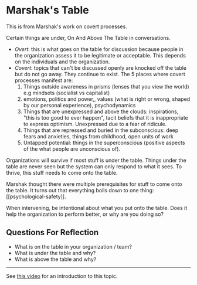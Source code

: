 # Marshak's Table

This is from Marshak's work on covert processes.

Certain things are under, On And Above The Table in conversations.

* *Overt*: this is what goes on the table for discussion because people in the organization assess it to be legitimate or acceptable. This depends on the individuals and the organization.
* *Covert*: topics that can't be discussed openly are knocked off the table but do not go away. They continue to exist. The 5 places where covert processes manifest are:
    1. Things outside awareness in prisms (lenses that you view the world) e.g mindsets (socialist vs capitalist)
    2. emotions, politics and power,, values (what is right or wrong, shaped by our personal experience), psychodynamics
    3. Things that are unexpressed and above the clouds: inspirations, "this is too good to ever happen", tacit beliefs that it is inappropriate to express optimism. Unexpressed due to a fear of ridicule.
    4. Things that are repressed and buried in the subconscious: deep fears and anxieties, things from childhood, open units of work
    5. Untapped potential: things in the superconscious (positive aspects of the what people are unconscious of).

Organizations will survive if most stuff is under the table. Things under the table are never seen but the system can only respond to what it sees. To thrive, this stuff needs to come onto the table.

Marshak thought there were multiple prerequisites for stuff to come onto the table. It turns out that everything boils down to one thing: [[psychological-safety]].

When intervening, be intentional about what you put onto the table. Does it help the organization to perform better, or why are you doing so?

## Questions For Reflection

* What is on the table in your organization / team?
* What is under the table and why?
* What is above the table and why?

---

See [this video](https://www.youtube.com/watch?v=76tllNnzuOc) for an introduction to this topic.
